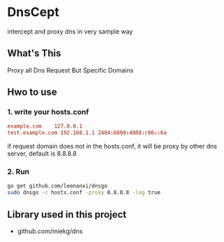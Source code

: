 # DnsCept

intercept and proxy dns in very sample way

## What's This

Proxy all Dns Request But Specific Domains

## Hwo to use

### 1. write your hosts.conf

```conf
example.com    127.0.0.1
test.example.com 192.168.1.1 2404:6800:4008:c06::6a
```
if request domain does not in the hosts.conf, it will be proxy by other dns server, default is 8.8.8.8

### 2. Run

```bash
go get github.com/leenanxi/dnsgo
sudo dnsgo -c hosts.conf -proxy 8.8.8.8 -log true
```


## Library used in this project

* github.com/miekg/dns
